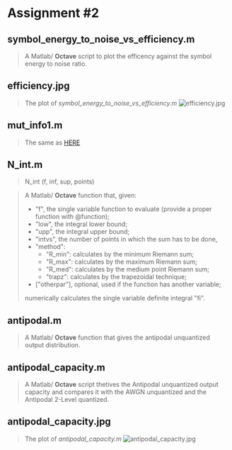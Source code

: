 # Assignment #2

## symbol_energy_to_noise_vs_efficiency.m

> A Matlab/ __Octave__ script to plot the efficency against the symbol energy to noise ratio.

## efficiency.jpg

>The plot of _symbol_energy_to_noise_vs_efficiency.m_
![efficiency.jpg](https://raw.github.com/alexpacini/TIC/master/assignment02_apcap_numint/efficiency.jpg)

## mut_info1.m

>The same as [HERE](https://github.com/alexpacini/TIC/tree/master/TIC/mut_info1)

## N_int.m

> 	N_int (f, inf, sup, points)

> A Matlab/ __Octave__ function that, given:
>
> * "f", the single variable function to evaluate (provide a proper function with @function);
> * "low", the integral lower bound;
> * "upp", the integral upper bound;
> * "intvs", the number of points in which the sum has to be done,
> * "method":
>     * "R_min": calculates by the minimum Riemann sum;
>     * "R_max": calculates by the maximum Riemann sum;
>     * "R_med": calculates by the medium point Riemann sum;
>     * "trapz": calculates by the trapezoidal technique;
> * ["otherpar"], optional, used if the function has another variable;
>
> numerically calculates the single variable definite integral "fi".

## antipodal.m

> A Matlab/ __Octave__ function that gives the antipodal unquantized output distribution.

## antipodal_capacity.m

> A Matlab/ __Octave__ script thetives the Antipodal unquantized output capacity and compares it with the AWGN unquantized and the Antipodal 2-Level quantized.

## antipodal_capacity.jpg

> The plot of _antipodal_capacity.m_
![antipodal_capacity.jpg](https://raw.github.com/alexpacini/TIC/master/assignment02_apcap_numint/antipodal_capacity.jpg)